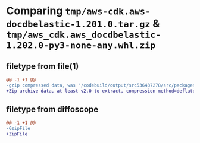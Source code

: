 # Comparing `tmp/aws-cdk.aws-docdbelastic-1.201.0.tar.gz` & `tmp/aws_cdk.aws_docdbelastic-1.202.0-py3-none-any.whl.zip`

## filetype from file(1)

```diff
@@ -1 +1 @@
-gzip compressed data, was "/codebuild/output/src536437278/src/packages/@aws-cdk/aws-docdbelastic/dist/python/aws-cdk.aws-docdbelastic-1.201.0.tar", last modified: Wed May 10 17:09:03 2023, max compression
+Zip archive data, at least v2.0 to extract, compression method=deflate
```

## filetype from diffoscope

```diff
@@ -1 +1 @@
-GzipFile
+ZipFile
```

